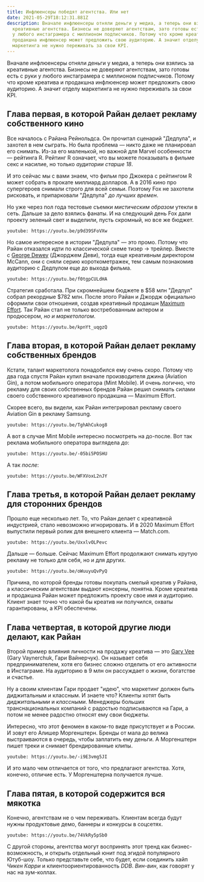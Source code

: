 ```yaml
---
title: Инфлюенсеры победят агентства. Или нет
date: 2021-05-29T18:12:31.881Z
description: Вначале инфлюенсеры отняли деньги у медиа, а теперь они взялись за
  креативные агентства. Бизнесы не доверяют агентствам, зато готовы есть с руки
  у любого инстаграмера с миллионом подписчиков. Потому что кроме креатива и
  продакшна инфлюенсер может предложить свою аудиторию. А значит отделу
  маркетинга не нужно переживать за свои KPI.
---
```

Вначале инфлюенсеры отняли деньги у медиа, а теперь они взялись за креативные агентства. Бизнесы не доверяют агентствам, зато готовы есть с руки у любого инстаграмера с миллионом подписчиков. Потому что кроме креатива и продакшна инфлюенсер может предложить свою аудиторию. А значит отделу маркетинга не нужно переживать за свои KPI.

## Глава первая, в которой Райан делает рекламу собственного кино

Все началось с Райана Рейнольдса. Он прочитал сценарий "Дедпула", и захотел в нем сыграть. Но была проблема — никто даже не планировал его снимать. Из-за его маленькой, но важной для Marvel особенности — рейтинга R. Рейтинг R означает, что вы можете показывать в фильме секс и насилие, но только _аудитории старше 18_.

И это сейчас мы с вами знаем, что фильм про Джокера с рейтингом R может собрать в прокате миллиард долларов. А в 2016 кино про супергероев снимали строго для всей семьи. Поэтому Fox не захотели рисковать, и припарковали "Дедпула" _до лучших времен_.

Но уже через пол года тестовые съемки _мистическим образом_ утекли в сеть. Дальше за дело взялись фанаты. И на следующий день Fox дали проекту зеленый свет и выделили, пусть скромный, но все же бюджет.

`youtube: https://youtu.be/p9d39SFoVXw`

Но самое интересное в истории "Дедпула" — это промо. Потому что Райан отказался идти по классической схеме тизер → трейлер. Вместе с [George Dewey](https://www.adforum.com/talent/18148-george-dewey/work) (Джорджем Деви), тогда еще креативным директором McCann, они с сняли серию короткометражек, тем самым познакомив аудиторию с Дедпулом еще до выхода фильма.

`youtube: https://youtu.be/f0tgpCULdHA`

Стратегия сработала. При скромнейшем бюджете в $58 млн "Дедпул" собрал рекордные $782 млн. После этого Райан и Джордж официально оформили свои отношения, создав креативный продакшн [Maximum Effort](https://www.maximumeffort.com/projects). Так Райан стал не только востребованным актером и продюсером, _но и маркетологом_.

`youtube: https://youtu.be/kpnYt_uqgzQ`

## Глава вторая, в которой Райан делает рекламу собственных брендов

Кстати, талант маркетолога понадобился ему очень скоро. Потому что два года спустя Райан купил вначале производителя джина (Aviation Gin), а потом мобильного оператора (Mint Mobile). И очень логично, что рекламу для своих собственных брендов Райан решил снимать силами своего собственного креативного продакшна — Maximum Effort.

Скорее всего, вы видели, как Райан интегрировал рекламу своего Aviation Gin в рекламу Samsung.

`youtube: https://youtu.be/TghAhCukog8`

А вот в случае Mint Mobile интересно посмотреть на до-после. Вот так реклама мобильного оператора выглядела _до_:

`youtube: https://youtu.be/-05bi5POSHU`

А так _после_:

`youtube: https://youtu.be/WFXVoxL2nJY`

## Глава третья, в которой Райан делает рекламу для сторонних брендов

Прошло еще несколько лет. То, что Райан делает с креативной индустрией, стало невозможно игнорировать. И в 2020 Maximum Effort выпустили первый ролик для внешнего клиента — Match.com.

`youtube: https://youtu.be/UxxlvOLPevc`

Дальше — больше. Сейчас Maximum Effort продолжают снимать крутую рекламу не только для себя, но и для других.

`youtube: https://youtu.be/oWuuyuQvPyQ`

Причина, по которой бренды готовы покупать смелый креатив у Райана, а классическим агентствам выдают консерны, понятна. Кроме креатива и продакшна Райан может предложить проекту свое имя и аудиторию. Клиент знает точно что какой бы креатив ни получился, охваты гарантированы, а KPI обеспечены.

## Глава четвертая, в которой другие люди делают, как Райан

Второй пример влияния личности на продажу креатива — это [Gary Vee](https://twitter.com/garyvee) (Gary Vaynerchuk, Гари Вайнерчук). Он называет себя предпринимателем, хотя его бизнес сложно отделить от его активности в Инстаграме. На аудиторию в 9 млн он рассуждает о жизни, богатстве и счастье.

Ну а своим клиентам Гари продает "идею", что маркетинг должен быть диджитальным и классным. И знаете что? Клиенты хотят быть _диджитальными_ и _классными_. Менеджеры больших транснациональных компаний с радостью подписываются на Гари, а потом не менее радостно относят ему свои бюджеты.

Интересно, что этот феномен в каком-то виде присутствует и в России. И зовут его Алишер Моргенштерн. Бренды от мала до велика выстраиваются в очередь, чтобы заплатить ему деньги. А Моргенштерн пишет треки и снимает брендированные клипы.

`youtube: https://youtu.be/-i9E3vmg5JI`

И это мало чем отличается от того, что предлагают агентства. Хотя, конечно, отличие есть. У Моргенштерна получается лучше.

## Глава пятая, в которой содержится вся мякотка

Конечно, агентствам не о чем переживать. Клиентам всегда будут нужны продуктовые демо, баннеры и конкурсы в соцсетях.

`youtube: https://youtu.be/74VkRy5pSb0`

С другой стороны, агентства могут воспринять этот тренд как бизнес-возможность, и открыть отдельный юнит под эгидой популярного Ютуб-шоу. Только представьте себе, что будет, если соединить хайп _Чикен Карри_ и клиентоориентированность _DDB_. _Вин-вин_, как говорят у нас на зум-коллах.